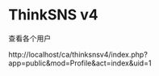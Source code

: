 
# ThinkSNS v4




查看各个用户

http://localhost/ca/thinksnsv4/index.php?app=public&mod=Profile&act=index&uid=1






